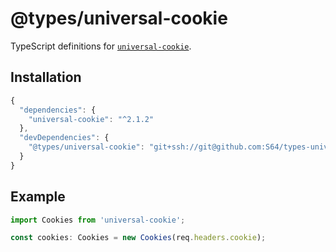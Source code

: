 # @types/universal-cookie

TypeScript definitions for [`universal-cookie`](https://github.com/reactivestack/cookies/tree/master/packages/universal-cookie).

## Installation

```javascript
{
  "dependencies": {
    "universal-cookie": "^2.1.2"
  },
  "devDependencies": {
    "@types/universal-cookie": "git+ssh://git@github.com:S64/types-universal-cookie.git#v2.1.2-2"
  }
}
```

## Example

```typescript
import Cookies from 'universal-cookie';

const cookies: Cookies = new Cookies(req.headers.cookie);
```
